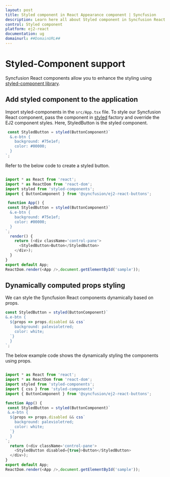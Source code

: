 ```yaml
---
layout: post
title: Styled component in React Appearance component | Syncfusion
description: Learn here all about Styled component in Syncfusion React Appearance component of Syncfusion Essential JS 2 and more.
control: Styled component 
platform: ej2-react
documentation: ug
domainurl: ##DomainURL##
---
```


# Styled-Component support

Syncfusion React components allow you to enhance the styling using [styled-component library](https://styled-components.com/).

## Add styled component to the application

Import styled-components in the `src/App.tsx` file. To style our Syncfusion React component, pass the component in [styled](https://styled-components.com/docs/api#styled) factory and override the EJ2 component styles. Here, StyledButton is the styled component.


```ts
 const StyledButton = styled(ButtonComponent)`
  &.e-btn {
    background: #75e1ef;
    color: #00000;
  }
`;
```

Refer to the below code to create a styled button.

```ts

import * as React from 'react';
import * as ReactDom from 'react-dom';
import styled from 'styled-components';
import { ButtonComponent } from '@syncfusion/ej2-react-buttons';

 function App() {
 const StyledButton = styled(ButtonComponent)`
  &.e-btn {
    background: #75e1ef;
    color: #00000;
  }
`;
  render() {
    return (<div className='control-pane'>
      <StyledButton>Button</StyledButton>
    </div>);
  }
}
export default App;
ReactDom.render(<App />,document.getElementById('sample'));
```

## Dynamically computed props styling

We can style the Syncfusion React components dynamically based on props.


```ts
const StyledButton = styled(ButtonComponent)`
&.e-btn {
  ${props => props.disabled && css`
    background: palevioletred;
    color: white;
  `}
  }
`;
```


The below example code shows the dynamically styling the components using props.


```ts

import * as React from 'react';
import * as ReactDom from 'react-dom';
import styled from 'styled-components';
import { css } from 'styled-components'
import { ButtonComponent } from '@syncfusion/ej2-react-buttons';

function App() {
 const StyledButton = styled(ButtonComponent)`
 &.e-btn {
  ${props => props.disabled && css`
    background: palevioletred;
    color: white;
  `}
  }
`;
  return (<div className='control-pane'>
    <StyledButton disabled={true}>Button</StyledButton>
  </div>);
}
export default App;
ReactDom.render(<App />,document.getElementById('sample'));
```